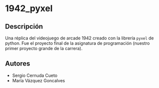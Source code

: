 # 1942_pyxel

## Descripción

Una réplica del videojuego de arcade 1942 creado con la librería `pyxel` de python. Fue el proyecto final de la asignatura de programación (nuestro primer proyecto grande de la carrera).

## Autores

- Sergio Cernuda Cueto
- María Vázquez Goncalves